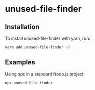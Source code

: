 # unused-file-finder

## Installation

To install unused-file-finder with yarn, run:

```bash 
yarn add unused-file-finder -D
```

## Examples
Using npx in a standard Node.js project:
```bash
npx unused-file-finder
```